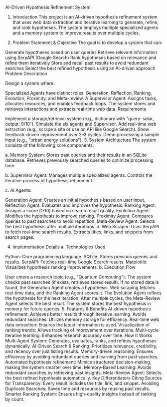 AI-Driven Hypothesis Refinement System
1. Introduction
This project is an AI-driven hypothesis refinement system that uses web data extraction and iterative learning to generate, refine, and rank hypotheses. The system employs multiple specialized agents and a memory system to improve results over multiple cycles.

2. Problem Statement & Objective
The goal is to develop a system that can:

Generate hypotheses based on user queries
Retrieve relevant information using SerpAPI (Google Search)
Rank hypotheses based on relevance and refine them iteratively
Store and recall past results to avoid redundant searches
Select the best refined hypothesis using an AI-driven approach
Problem Description

Design a system where:

Specialized Agents have distinct roles: Generation, Reflection, Ranking, Evolution, Proximity, and Meta-review.
A Supervisor Agent: Assigns tasks, allocates resources, and enables feedback loops.
The system stores and retrieves interactions and extracts real-time web data.
Requirements

Implement a storage/retrieval system (e.g., dictionary with "query: solar, output: 9/10").
Simulate the six agents and Supervisor.
Add real-time web extraction (e.g., scrape a site or use an API like Google Search).
Show feedback-driven improvement over 2–3 cycles.
Demo processing a sample input (e.g., "urban energy solutions").
3. System Architecture
The system consists of the following core components:

a. Memory System: Stores past queries and their results in an SQLite database. Retrieves previously searched queries to optimize processing time.

b. Supervisor Agent: Manages multiple specialized agents. Controls the iterative process of hypothesis refinement.

c. AI Agents:

Generation Agent: Creates an initial hypothesis based on user input.
Reflection Agent: Evaluates and improves the hypothesis.
Ranking Agent: Assigns a score (1-10) based on search result quality.
Evolution Agent: Modifies the hypothesis to improve ranking.
Proximity Agent: Compares queries to past searches to avoid repetition.
Meta-Review Agent: Selects the best hypothesis after multiple iterations.
d. Web Scraper: Uses SerpAPI to fetch real-time search results. Extracts titles, links, and snippets from search pages.

4. Implementation Details
a. Technologies Used

Python: Core programming language.
SQLite: Stores previous queries and results.
SerpAPI: Fetches real-time Google Search results.
Matplotlib: Visualizes hypothesis ranking improvements.
b. Execution Flow

User enters a research topic (e.g., "Quantum Computing").
The system checks past searches (if exists, retrieves stored result).
If no stored data is found, the Generation Agent creates a hypothesis.
Web scraping fetches real-time data, and the Ranking Agent scores it.
The Evolution Agent refines the hypothesis for the next iteration.
After multiple cycles, the Meta-Review Agent selects the best result.
The system stores the best hypothesis in memory for future queries.
5. Features & Benefits
AI-driven hypothesis refinement: Achieves better results through iterative learning.
Avoids redundant searches: Utilizes memory storage for efficiency.
Real-time web data extraction: Ensures the latest information is used.
Visualization of ranking trends: Allows tracking of improvement over iterations.
Multi-cycle iterative learning: Enhances research accuracy over time.
How It Works
Multi-Agent System: Generates, evaluates, ranks, and refines hypotheses dynamically.
AI-Driven Search & Ranking: Prioritizes relevance, credibility, and recency over just listing results.
Memory-driven reasoning: Ensures efficiency by avoiding redundant queries and learning from past searches.
Automated hypothesis refinement: Mimics structured decision-making, making the system smarter over time.
Memory-Based Learning: Avoids redundant searches by retrieving past insights.
Meta-Review Agent: Selects the best refined hypothesis automatically.
Key Differentiators
Citing Sources for Transparency: Every result includes the title, link, and snippet.
Avoiding Duplicate Searches: Saves time and resources by reusing past results.
Smarter Ranking System: Ensures high-quality insights instead of ranking by count.
